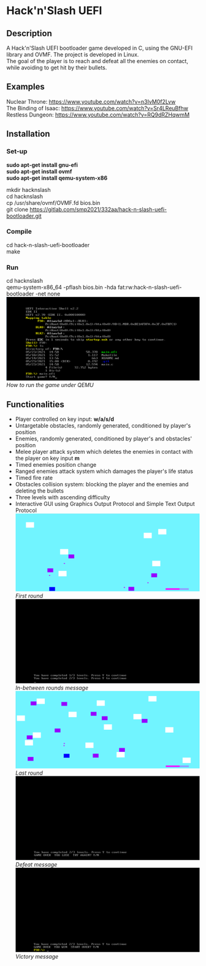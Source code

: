 # Hack'n'Slash UEFI
## Description
A Hack'n'Slash UEFI bootloader game developed in C, using the GNU-EFI library and OVMF. The project is developed in Linux. <br>
The goal of the player is to reach and defeat all the enemies on contact, while avoiding to get hit by their bullets. 

## Examples
Nuclear Throne: https://www.youtube.com/watch?v=n3IvM0f2Lvw <br>
The Binding of Isaac: https://www.youtube.com/watch?v=Sr4LReuBfhw <br>
Restless Dungeon: https://www.youtube.com/watch?v=RQ9dRZHqwmM <br>

## Installation
### Set-up
**sudo apt-get install gnu-efi** <br>
**sudo apt-get install ovmf** <br>
**sudo apt-get install qemu-system-x86** <br>

mkdir hacknslash <br>
cd hacknslash <br>
cp /usr/share/ovmf/OVMF.fd bios.bin <br>
git clone https://gitlab.com/smp2021/332aa/hack-n-slash-uefi-bootloader.git <br>
### Compile
cd hack-n-slash-uefi-bootloader <br>
make
### Run 
cd hacknslash <br>
qemu-system-x86_64 -pflash bios.bin -hda fat:rw:hack-n-slash-uefi-bootloader -net none <br>
![](psmp1.png)*How to run the game under QEMU* <br>
## Functionalities
- Player controlled on key input: **w/a/s/d** <br> 
- Untargetable obstacles, randomly generated, conditioned by player's position <br>
- Enemies, randomly generated, conditioned by player's and obstacles' position <br>
- Melee player attack system which deletes the enemies in contact with the player on key input **m** <br>
- Timed enemies position change <br>
- Ranged enemies attack system which damages the player's life status <br>
- Timed fire rate <br>
- Obstacles collision system: blocking the player and the enemies and deleting the bullets <br>
- Three levels with ascending difficulty <br>
- Interactive GUI using Graphics Output Protocol and Simple Text Output Protocol <br>
![](psmp2.png)*First round* <br>
![](psmp3.png)*In-between rounds message* <br>
![](psmp4.png)*Last round* <br>
![](psmp5.png)*Defeat message* <br>
![](psmp6.png)*Victory message* <br>
